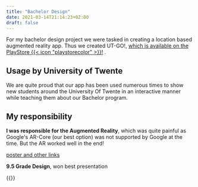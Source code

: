 ```yaml
---
title: "Bachelor Design"
date: 2021-03-14T21:14:23+02:00
draft: false
---
```


For my bachelor design project we were tasked in creating a location based augmented reality app. Thus we created UT-GO!, [which is available on the PlayStore {{< icon "playstorecolor" >}}!](https://play.google.com/store/apps/details?id=nl.utwente.utgo) . 

## Usage by University of Twente
We are quite proud that our app has been used numerous times to show new students around the University Of Twente in an interactive manner while teaching them about our Bachelor program. 

## My responsibility
**I was responsible for the Augmented Reality**, which was quite painful as Google's AR-Core (our best option) was not supported by Google at the time. But the AR worked well in the end!

[poster and other links](https://bachelorshowcase-eemcs.apps.utwente.nl/view/tGzVDPfc)

**9.5 Grade Design**, won best presentation

{{<youtube id="9-8iG8ViSPk" title="The trailer for UT-GO!" >}}